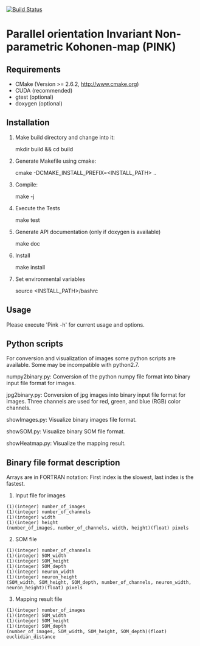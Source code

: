 [![Build Status](https://jenkins.h-its.org/buildStatus/icon?job=AIN/GitHub%20HITS-AIN/PINK/master)](https://jenkins.h-its.org/job/AIN/job/GitHub%20HITS-AIN/job/PINK/job/master/)

# Parallel orientation Invariant Non-parametric Kohonen-map (PINK)

## Requirements

  - CMake (Version >= 2.6.2, http://www.cmake.org)
  - CUDA (recommended)
  - gtest (optional)
  - doxygen (optional)


## Installation

  1) Make build directory and change into it:
  
     mkdir build && cd build

  2) Generate Makefile using cmake:

     cmake -DCMAKE_INSTALL_PREFIX=<INSTALL_PATH> ..

  3) Compile:

     make -j <number of cores>

  4) Execute the Tests

     make test

  5) Generate API documentation (only if doxygen is available)

     make doc

  6) Install

     make install

  7) Set environmental variables

     source <INSTALL_PATH>/bashrc


## Usage

  Please execute 'Pink -h' for current usage and options.


## Python scripts

For conversion and visualization of images some python scripts are available. Some may be incompatible with python2.7.

  numpy2binary.py: Conversion of the python numpy file format into binary input file format for images.

  jpg2binary.py:   Conversion of jpg images into binary input file format for images.
                   Three channels are used for red, green, and blue (RGB) color channels.
                 
  showImages.py:   Visualize binary images file format.

  showSOM.py:      Visualize binary SOM file format.

  showHeatmap.py:  Visualize the mapping result.


## Binary file format description

  Arrays are in FORTRAN notation: First index is the slowest, last index is the fastest.

  1) Input file for images

    (1)(integer) number_of_images
    (1)(integer) number_of_channels
    (1)(integer) width
    (1)(integer) height
    (number_of_images, number_of_channels, width, height)(float) pixels

  2) SOM file

    (1)(integer) number_of_channels
    (1)(integer) SOM_width
    (1)(integer) SOM_height
    (1)(integer) SOM_depth
    (1)(integer) neuron_width
    (1)(integer) neuron_height
    (SOM_width, SOM_height, SOM_depth, number_of_channels, neuron_width, neuron_height)(float) pixels

  3) Mapping result file

    (1)(integer) number_of_images
    (1)(integer) SOM_width
    (1)(integer) SOM_height
    (1)(integer) SOM_depth
    (number_of_images, SOM_width, SOM_height, SOM_depth)(float) euclidian_distance
